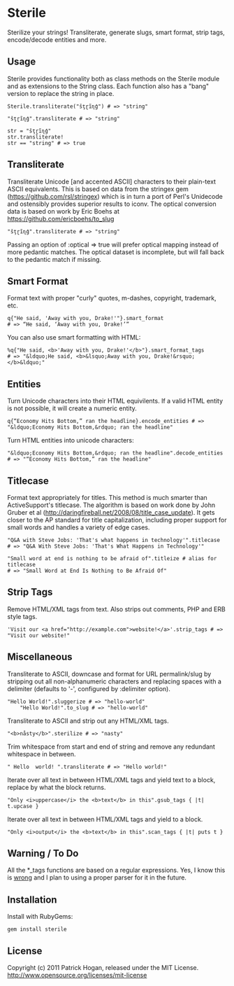 Sterile
=======

Sterilize your strings! Transliterate, generate slugs, smart format, strip tags, encode/decode entities and more.

Usage
-----

Sterile provides functionality both as class methods on the Sterile module and as extensions to the String class. Each function also has a "bang" version to replace the string in place.

    Sterile.transliterate("šţɽĩɳģ") # => "string"

    "šţɽĩɳģ".transliterate # => "string"

    str = "šţɽĩɳģ"
    str.transliterate!
    str == "string" # => true

Transliterate
-------------

Transliterate Unicode [and accented ASCII] characters to their plain-text ASCII equivalents. This is based on data from the stringex gem (https://github.com/rsl/stringex) which is in turn a port of Perl's Unidecode and ostensibly provides superior results to iconv. The optical conversion data is based on work by Eric Boehs at https://github.com/ericboehs/to_slug

    "šţɽĩɳģ".transliterate # => "string"

Passing an option of :optical => true will prefer optical mapping instead of more pedantic matches. The optical dataset is incomplete, but will fall back to the pedantic match if missing.

Smart Format
------------

Format text with proper "curly" quotes, m-dashes, copyright, trademark, etc.

    q{"He said, 'Away with you, Drake!'"}.smart_format
    # => “He said, ‘Away with you, Drake!’”

You can also use smart formatting with HTML:

    %q{"He said, <b>'Away with you, Drake!'</b>"}.smart_format_tags
    # => "&ldquo;He said, <b>&lsquo;Away with you, Drake!&rsquo;</b>&ldquo;"

Entities
--------

Turn Unicode characters into their HTML equivilents. If a valid HTML entity is not possible, it will create a numeric entity.

    q{“Economy Hits Bottom,” ran the headline}.encode_entities # => "&ldquo;Economy Hits Bottom,&rdquo; ran the headline"

Turn HTML entities into unicode characters:

    "&ldquo;Economy Hits Bottom,&rdquo; ran the headline".decode_entities # => "“Economy Hits Bottom,” ran the headline"

Titlecase
---------

Format text appropriately for titles. This method is much smarter than ActiveSupport's titlecase. The algorithm is based on work done by John Gruber et al (http://daringfireball.net/2008/08/title_case_update). It gets closer to the AP standard for title capitalization, including proper support for small words and handles a variety of edge cases.

	"Q&A with Steve Jobs: 'That's what happens in technology'".titlecase
	# => "Q&A With Steve Jobs: 'That's What Happens in Technology'"
	
	"Small word at end is nothing to be afraid of".titleize # alias for titlecase
	# => "Small Word at End Is Nothing to Be Afraid Of"

Strip Tags
----------

Remove HTML/XML tags from text. Also strips out comments, PHP and ERB style tags.

    'Visit our <a href="http://example.com">website!</a>'.strip_tags # => "Visit our website!"

Miscellaneous
-------------

Transliterate to ASCII, downcase and format for URL permalink/slug by stripping out all non-alphanumeric characters and replacing spaces with a delimiter (defaults to '-', configured by :delimiter option).

    "Hello World!".sluggerize # => "hello-world"
		"Hello World!".to_slug # => "hello-world"

Transliterate to ASCII and strip out any HTML/XML tags.

    "<b>nåsty</b>".sterilize # => "nasty"

Trim whitespace from start and end of string and remove any redundant whitespace in between.

    " Hello  world! ".transliterate # => "Hello world!"

Iterate over all text in between HTML/XML tags and yield text to a block, replace by what the block returns.

    "Only <i>uppercase</i> the <b>text</b> in this".gsub_tags { |t| t.upcase }

Iterate over all text in between HTML/XML tags and yield to a block.

    "Only <i>output</i> the <b>text</b> in this".scan_tags { |t| puts t }

Warning / To Do
---------------

All the *_tags functions are based on a regular expressions. Yes, I know this is [wrong](http://stackoverflow.com/questions/1732348/regex-match-open-tags-except-xhtml-self-contained-tags/1732454#1732454) and I plan to using a proper parser for it in the future.

Installation
------------

Install with RubyGems:

    gem install sterile

License
-------

Copyright (c) 2011 Patrick Hogan, released under the MIT License.
http://www.opensource.org/licenses/mit-license